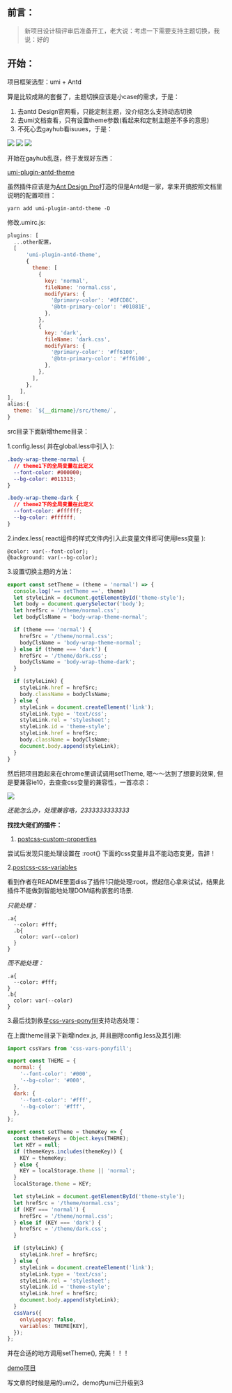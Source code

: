 前言：
---

> 新项目设计稿评审后准备开工，老大说：考虑一下需要支持主题切换，我说：好的

开始：
---

项目框架选型：umi + Antd

算是比较成熟的套餐了，主题切换应该是小case的需求，于是：

1.  去antd Design官网看，只能定制主题，没介绍怎么支持动态切换
2.  去umi文档查看，只有设置theme参数(看起来和定制主题差不多的意思)
3.  不死心去gayhub看isuues，于是：

![](../assets/img/css/cssvar1.png)
![](../assets/img/css/cssvar2.png)
![](../assets/img/css/cssvar3.png)

开始在gayhub乱逛，终于发现好东西：

[umi-plugin-antd-theme](https://link.zhihu.com/?target=https%3A//github.com/chenshuai2144/umi-plugin-antd-theme)

虽然插件应该是为[Ant Design Pro](https://link.zhihu.com/?target=https%3A//pro.ant.design/docs/dynamic-theme-cn)打造的但是Antd是一家，拿来开搞按照文档里说明的配置项目：

```text
yarn add umi-plugin-antd-theme -D
```

修改.umirc.js:

```js
plugins: [
  ...other配置，
  [
      'umi-plugin-antd-theme',
      {
        theme: [
          {
            key: 'normal',
            fileName: 'normal.css',
            modifyVars: {
              '@primary-color': '#0FCD8C',
              '@btn-primary-color': '#01081E',
            },
          },
          {
            key: 'dark',
            fileName: 'dark.css',
            modifyVars: {
              '@primary-color': '#ff6100',
              '@btn-primary-color': '#ff6100',
            },
          },
        ],
      },
    ],
],
alias:{
  theme: `${__dirname}/src/theme/`,
}

```

src目录下面新增theme目录：

1.config.less( 并在global.less中引入 ):

```css
.body-wrap-theme-normal {
  // theme1下的全局变量在此定义
  --font-color: #000000;
  --bg-color: #011313;
}

.body-wrap-theme-dark {
  // theme2下的全局变量在此定义
  --font-color: #ffffff;
  --bg-color: #ffffff;
}
```

2.index.less( react组件的样式文件内引入此变量文件即可使用less变量 ):

```less
@color: var(--font-color);
@background: var(--bg-color);
```

3.设置切换主题的方法：

```js
export const setTheme = (theme = 'normal') => {
  console.log('== setTheme ==', theme)
  let styleLink = document.getElementById('theme-style');
  let body = document.querySelector('body');
  let hrefSrc = '/theme/normal.css';
  let bodyClsName = 'body-wrap-theme-normal';

  if (theme === 'normal') {
    hrefSrc = '/theme/normal.css';
    bodyClsName = 'body-wrap-theme-normal';
  } else if (theme === 'dark') {
    hrefSrc = '/theme/dark.css';
    bodyClsName = 'body-wrap-theme-dark';
  }

  if (styleLink) {
    styleLink.href = hrefSrc;
    body.className = bodyClsName;
  } else {
    styleLink = document.createElement('link');
    styleLink.type = 'text/css';
    styleLink.rel = 'stylesheet';
    styleLink.id = 'theme-style';
    styleLink.href = hrefSrc;
    body.className = bodyClsName;
    document.body.append(styleLink);
  }
}

```

然后把项目跑起来在chrome里调试调用setTheme, 嗯～～达到了想要的效果, 但是要兼容ie10，去查查css变量的兼容性，一首凉凉：

![](../assets/img/css/cssvar4.png)

_还能怎么办，处理兼容咯，2333333333333_

**找找大佬们的插件：**

1.  [postcss-custom-properties](https://link.zhihu.com/?target=https%3A//github.com/postcss/postcss-custom-properties)

尝试后发现只能处理设置在 :root{} 下面的css变量并且不能动态变更，告辞！

2.[postcss-css-variables](https://link.zhihu.com/?target=https%3A//github.com/MadLittleMods/postcss-css-variables)

看到作者在README里面diss了插件1只能处理:root，燃起信心拿来试试，结果此插件不能做到智能地处理DOM结构嵌套的场景.

_只能处理：_

```less
.a{
  --color: #fff;
  .b{
    color: var(--color)
  }
}
```

_而不能处理：_

```less
.a{
  --color: #fff; 
}
.b{
  color: var(--color)
}
```

3.最后找到救星[css-vars-ponyfill](https://link.zhihu.com/?target=https%3A//github.com/jhildenbiddle/css-vars-ponyfill)支持动态处理：

在上面theme目录下新增index.js, 并且删除config.less及其引用:

```js
import cssVars from 'css-vars-ponyfill';

export const THEME = {
  normal: {
    '--font-color': '#000',
    '--bg-color': '#000',
  },
  dark: {
    '--font-color': '#fff',
    '--bg-color': '#fff',
  },
};

export const setTheme = themeKey => {
  const themeKeys = Object.keys(THEME);
  let KEY = null;
  if (themeKeys.includes(themeKey)) {
    KEY = themeKey;
  } else {
    KEY = localStorage.theme || 'normal';
  }
  localStorage.theme = KEY;

  let styleLink = document.getElementById('theme-style');
  let hrefSrc = '/theme/normal.css';
  if (KEY === 'normal') {
    hrefSrc = '/theme/normal.css';
  } else if (KEY === 'dark') {
    hrefSrc = '/theme/dark.css';
  }

  if (styleLink) {
    styleLink.href = hrefSrc;
  } else {
    styleLink = document.createElement('link');
    styleLink.type = 'text/css';
    styleLink.rel = 'stylesheet';
    styleLink.id = 'theme-style';
    styleLink.href = hrefSrc;
    document.body.append(styleLink);
  }
  cssVars({
    onlyLegacy: false,
    variables: THEME[KEY],
  });
};

```

并在合适的地方调用setTheme(), 完美！！！

[demo项目](https://github.com/TigerHee/umi-switchTheme)

写文章的时候是用的umi2，demo内umi已升级到3